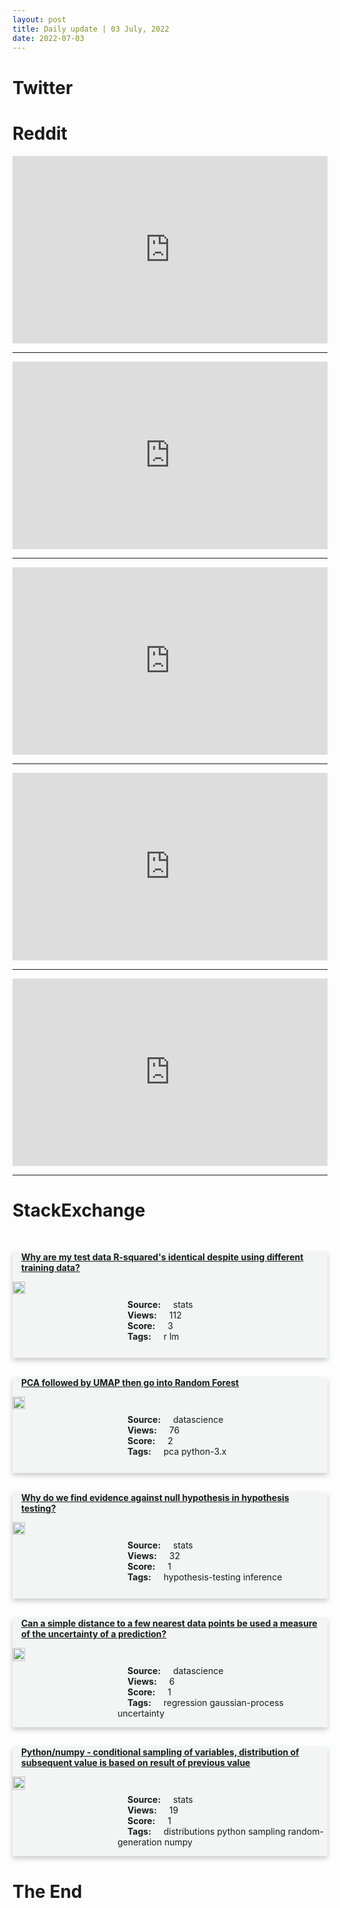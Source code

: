 ```yaml
---
layout: post
title: Daily update | 03 July, 2022
date: 2022-07-03
---
```


<script async src="https://platform.twitter.com/widgets.js" charset="utf-8"></script>


<script src='https://storage.ko-fi.com/cdn/scripts/overlay-widget.js'></script>
<script>
  kofiWidgetOverlay.draw('themldojo', {
    'type': 'floating-chat',
    'floating-chat.donateButton.text': 'Support me',
    'floating-chat.donateButton.background-color': '#f45d22',
    'floating-chat.donateButton.text-color': '#fff'
  });
</script>

# Twitter 

<blockquote class="twitter-tweet"><a href="https://twitter.com/omarsar0/status/1543236853427494913"></a></blockquote>

<blockquote class="twitter-tweet"><a href="https://twitter.com/BhavishyaP9/status/1543220348094906373"></a></blockquote>

<blockquote class="twitter-tweet"><a href="https://twitter.com/KirkDBorne/status/1543237059996950530"></a></blockquote>

<blockquote class="twitter-tweet"><a href="https://twitter.com/newscientist/status/1543109651885170689"></a></blockquote>

<blockquote class="twitter-tweet"><a href="https://twitter.com/TheEconomist/status/1543070968284946432"></a></blockquote>

<blockquote class="twitter-tweet"><a href="https://twitter.com/ylecun/status/1543227110097141760"></a></blockquote>

<blockquote class="twitter-tweet"><a href="https://twitter.com/ylecun/status/1543362141125836800"></a></blockquote>

<blockquote class="twitter-tweet"><a href="https://twitter.com/ylecun/status/1543309427893309440"></a></blockquote>

<blockquote class="twitter-tweet"><a href="https://twitter.com/ylecun/status/1543207428052885504"></a></blockquote>

<blockquote class="twitter-tweet"><a href="https://twitter.com/ylecun/status/1543224813057081344"></a></blockquote>

# Reddit 

<iframe id="reddit-embed" src="https://www.redditmedia.com/r/datascience/comments/vphqto/education_credentials_of_62_data_scientists_at_my?ref_source=embed&amp;ref=share&amp;embed=true" sandbox="allow-scripts allow-same-origin allow-popups" style="border: none;" height="300" width="100%" scrolling="yes"></iframe>
<hr style="width:100%;text-align:left;margin-left:0">
<iframe id="reddit-embed" src="https://www.redditmedia.com/r/MachineLearning/comments/vpwqn0/p_i_think_this_is_the_fastest_dallemini_generator?ref_source=embed&amp;ref=share&amp;embed=true" sandbox="allow-scripts allow-same-origin allow-popups" style="border: none;" height="300" width="100%" scrolling="yes"></iframe>
<hr style="width:100%;text-align:left;margin-left:0">
<iframe id="reddit-embed" src="https://www.redditmedia.com/r/MachineLearning/comments/vpn0r1/d_has_anyone_got_yalm100b_to_run?ref_source=embed&amp;ref=share&amp;embed=true" sandbox="allow-scripts allow-same-origin allow-popups" style="border: none;" height="300" width="100%" scrolling="yes"></iframe>
<hr style="width:100%;text-align:left;margin-left:0">
<iframe id="reddit-embed" src="https://www.redditmedia.com/r/datascience/comments/vpq8xi/predict_hourly_revenue_based_on_current_and?ref_source=embed&amp;ref=share&amp;embed=true" sandbox="allow-scripts allow-same-origin allow-popups" style="border: none;" height="300" width="100%" scrolling="yes"></iframe>
<hr style="width:100%;text-align:left;margin-left:0">
<iframe id="reddit-embed" src="https://www.redditmedia.com/r/datascience/comments/vq24py/what_is_the_data_science_book?ref_source=embed&amp;ref=share&amp;embed=true" sandbox="allow-scripts allow-same-origin allow-popups" style="border: none;" height="300" width="100%" scrolling="yes"></iframe>
<hr style="width:100%;text-align:left;margin-left:0">

<style>
.card {
box-shadow: 0 4px 8px 0 rgba(0,0,0,0.2);
transition: 0.3s;
width: 100%;
background-color: #F3F4F4;
}
p{
    margin-left:  3em;
    padding-top: 1em;
}
.part2{
    display: grid;
    grid-template-columns: 1fr 3fr;
}
h4{
    margin: 1em;
}

.card:hover {
box-shadow: 0 8px 16px 0 rgba(0,0,0,0.2);
}
b {
padding: 2px 16px;
}
</style>
  
# StackExchange 


  <br>
  <div class="card">
  <h4><a href='https://stats.stackexchange.com/questions/580757/why-are-my-test-data-r-squareds-identical-despite-using-different-training-data'>Why are my test data R-squared&#39;s identical despite using different training data?</a></h4> 
  <div class="part2">
      <img src="https://cdn.sstatic.net/Sites/stats/Img/apple-touch-icon@2.png?v=344f57aa10cc" alt="Img missing!" style="width:40%">
      <p><b>Source:</b> stats<br><b>Views:</b> 112<br><b>Score:</b> 3<br><b>Tags:</b> <span class="badge badge-dark">r</span> <span class="badge badge-dark">lm</span></p> 
  </div>
  </div>
      
  <br>
  <div class="card">
  <h4><a href='https://datascience.stackexchange.com/questions/112324/pca-followed-by-umap-then-go-into-random-forest'>PCA followed by UMAP then go into Random Forest</a></h4> 
  <div class="part2">
      <img src="https://cdn.sstatic.net/Sites/datascience/Img/apple-touch-icon@2.png?v=1c36463984b3" alt="Img missing!" style="width:40%">
      <p><b>Source:</b> datascience<br><b>Views:</b> 76<br><b>Score:</b> 2<br><b>Tags:</b> <span class="badge badge-dark">pca</span> <span class="badge badge-dark">python-3.x</span></p> 
  </div>
  </div>
      
  <br>
  <div class="card">
  <h4><a href='https://stats.stackexchange.com/questions/580741/why-do-we-find-evidence-against-null-hypothesis-in-hypothesis-testing'>Why do we find evidence against null hypothesis in hypothesis testing?</a></h4> 
  <div class="part2">
      <img src="https://cdn.sstatic.net/Sites/stats/Img/apple-touch-icon@2.png?v=344f57aa10cc" alt="Img missing!" style="width:40%">
      <p><b>Source:</b> stats<br><b>Views:</b> 32<br><b>Score:</b> 1<br><b>Tags:</b> <span class="badge badge-dark">hypothesis-testing</span> <span class="badge badge-dark">inference</span></p> 
  </div>
  </div>
      
  <br>
  <div class="card">
  <h4><a href='https://datascience.stackexchange.com/questions/112320/can-a-simple-distance-to-a-few-nearest-data-points-be-used-a-measure-of-the-unce'>Can a simple distance to a few nearest data points be used a measure of the uncertainty of a prediction?</a></h4> 
  <div class="part2">
      <img src="https://cdn.sstatic.net/Sites/datascience/Img/apple-touch-icon@2.png?v=1c36463984b3" alt="Img missing!" style="width:40%">
      <p><b>Source:</b> datascience<br><b>Views:</b> 6<br><b>Score:</b> 1<br><b>Tags:</b> <span class="badge badge-dark">regression</span> <span class="badge badge-dark">gaussian-process</span> <span class="badge badge-dark">uncertainty</span></p> 
  </div>
  </div>
      
  <br>
  <div class="card">
  <h4><a href='https://stats.stackexchange.com/questions/580750/python-numpy-conditional-sampling-of-variables-distribution-of-subsequent-val'>Python/numpy - conditional sampling of variables, distribution of subsequent value is based on result of previous value</a></h4> 
  <div class="part2">
      <img src="https://cdn.sstatic.net/Sites/stats/Img/apple-touch-icon@2.png?v=344f57aa10cc" alt="Img missing!" style="width:40%">
      <p><b>Source:</b> stats<br><b>Views:</b> 19<br><b>Score:</b> 1<br><b>Tags:</b> <span class="badge badge-dark">distributions</span> <span class="badge badge-dark">python</span> <span class="badge badge-dark">sampling</span> <span class="badge badge-dark">random-generation</span> <span class="badge badge-dark">numpy</span></p> 
  </div>
  </div>
      
# The End